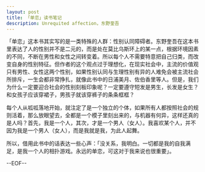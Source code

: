 ```yaml
---
layout: post
title: 「单恋」读书笔记
description: Unrequited affection，东野奎吾
---
```

「单恋」这本书其实写的是一类特殊的人群：性别认同障碍者。东野奎吾在这本书里表达了人的性别并不是二元的，而是处在莫比乌斯环上的某一点，根据环境因素的不同，不断在男性和女性之间转变着。所以每个人不需要特意把自己归类，而改变自身的性别特征。但作者的这个观点过于理想化，在现实社会中，主流的价值观只有男性、女性这两个性别，如果性别认同与生理性别有异的人难免会被主流社会所排斥，一生会都非常挣扎，就像此书中的日浦美月、佐伯香里等人。但是，我们为什么一定要迎合社会的性别刻板印象呢？一定要遵守短发是男生，长发是女生？和女孩子应该穿裙子，男孩子就该穿裤子的条条框框？

每个人从呱呱落地开始，就注定了是一个独立的个体，如果所有人都按照社会的规则活着，那么放眼望去，全都是一个模子里刻出来的，与机器有何异，这样还真的是人吗？首先，我是一个人，其次，才是一个男人（女人）。我喜欢某个人，并不因为我是一个男人（女人），而是我就是我，为此人起舞。

所以，借用此书中的话表达一些心声：「没关系，我明白。一切都是我的自我满足，是我一个人的相扑游戏。永远的单恋，可这对于我来说也很重要」。


--EOF--
